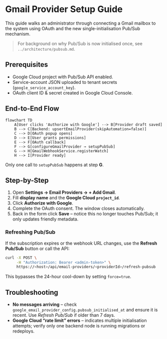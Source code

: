 # Gmail Provider Setup Guide

This guide walks an administrator through connecting a Gmail mailbox to the system using OAuth and the new single-initialisation Pub/Sub mechanism.

> For background on why Pub/Sub is now initialised once, see `../architecture/pubsub.md`.

## Prerequisites

* Google Cloud project with Pub/Sub API enabled.
* Service-account JSON uploaded to tenant secrets (`google_service_account_key`).
* OAuth client ID & secret created in Google Cloud Console.

## End-to-End Flow

```mermaid
flowchart TD
    A[User clicks 'Authorize with Google'] --> B[Provider draft saved]
    B --> C[Backend: upsertEmailProvider(skipAutomation=false)]
    C --> D[OAuth popup opens]
    D --> E[User grants permissions]
    E --> F[OAuth callback]
    F --> G[configureGmailProvider → setupPubSub]
    G --> H[GmailWebhookService.registerWatch]
    H --> I[Provider ready]
```

Only one call to `setupPubSub` happens at step **G**.

## Step-by-Step

1. Open **Settings → Email Providers → + Add Gmail**.
2. Fill **display name** and the **Google Cloud `project_id`**.
3. Click **Authorize with Google**.
4. Complete the OAuth consent. The window closes automatically.
5. Back in the form click **Save** – notice this no longer touches Pub/Sub; it only updates friendly metadata.

### Refreshing Pub/Sub

If the subscription expires or the webhook URL changes, use the **Refresh Pub/Sub** button or call the API:

```bash
curl -X POST \
     -H "Authorization: Bearer <admin-token>" \
     https://<host>/api/email-providers/<providerId>/refresh-pubsub
```

This bypasses the 24-hour cool-down by setting `force=true`.

## Troubleshooting

* **No messages arriving** – check `google_email_provider_config.pubsub_initialised_at` and ensure it is recent. Use *Refresh Pub/Sub* if older than 7 days.
* **Google Cloud “rate limit” errors** – indicates multiple initialisation attempts; verify only one backend node is running migrations or redeploys.

